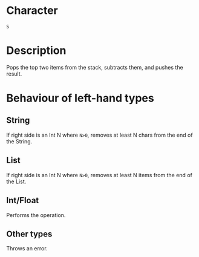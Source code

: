 # Character
`S`

# Description
Pops the top two items from the stack, subtracts them, and pushes the result.

# Behaviour of left-hand types
## String
If right side is an Int N where `N>0`, removes at least N chars from the end of the String.

## List
If right side is an Int N where `N>0`, removes at least N items from the end of the List.

## Int/Float
Performs the operation.

## Other types
Throws an error.
